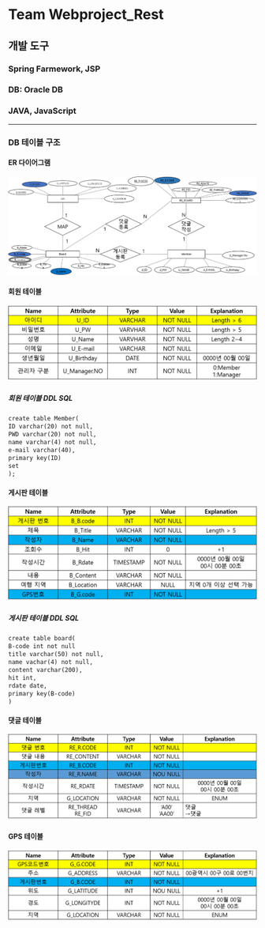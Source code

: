 # Team Webproject_Rest
## 개발 도구
### Spring Farmework, JSP
### DB: Oracle DB
### JAVA, JavaScript

---
### DB 테이블 구조
#### ER 다이어그램
![ER 다이러그램](https://github.com/jih3508/Webproject_Rest/blob/master/DB%20%ED%85%8C%EC%9D%B4%EB%B8%94%20%EA%B5%AC%EC%A1%B0/%EA%B4%80%EA%B3%84.png)

#### 회원 테이블
![회원 테이블](https://github.com/jih3508/Webproject_Rest/blob/master/DB%20%ED%85%8C%EC%9D%B4%EB%B8%94%20%EA%B5%AC%EC%A1%B0/%EA%B7%B8%EB%A6%BC1.png)
#####  회원 테이블 DDL SQL
```
create table Member(
ID varchar(20) not null,
PWD varchar(20) not null,
name varchar(4) not null,
e-mail varchar(40), 
primary key(ID) 
set 
);
```
#### 게시판 테이블
![게시판 테이블](https://github.com/jih3508/Webproject_Rest/blob/master/DB%20%ED%85%8C%EC%9D%B4%EB%B8%94%20%EA%B5%AC%EC%A1%B0/%EA%B2%8C%EC%8B%9C%ED%8C%90Table.png)
##### 게시판 테이블 DDL SQL
```
create table board(
B-code int not null
title varchar(50) not null,
name vachar(4) not null,
content varchar(200),
hit int,
rdate date,
primary key(B-code)
)
```
#### 댓글 테이블
![댓글 테이블](https://github.com/jih3508/Webproject_Rest/blob/master/DB%20%ED%85%8C%EC%9D%B4%EB%B8%94%20%EA%B5%AC%EC%A1%B0/%EB%8C%93%EA%B8%80%20%ED%83%9C%EC%9D%B4%EB%B8%94.png)
#### GPS 테이블
![지도 테이블](https://github.com/jih3508/Webproject_Rest/blob/master/DB%20%ED%85%8C%EC%9D%B4%EB%B8%94%20%EA%B5%AC%EC%A1%B0/GPSTABLE.png)

